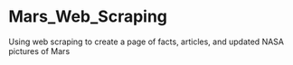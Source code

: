 # Mars_Web_Scraping
Using web scraping to create a page of facts, articles, and updated NASA pictures of Mars

